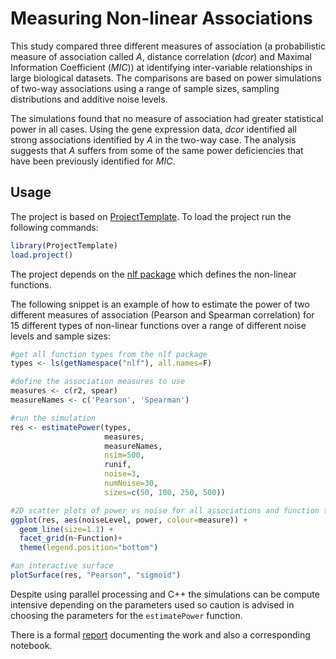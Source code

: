 Measuring Non-linear Associations
=================================

This study compared three different measures of association (a probabilistic measure of association called *A*, distance correlation (*dcor*) and Maximal Information Coefficient (*MIC*)) at identifying inter-variable relationships in large biological datasets. The comparisons are based on power simulations of two-way associations using a range of sample sizes, sampling distributions and additive noise levels.

The simulations found that no measure of association had greater statistical power in all cases. Using the gene expression data, *dcor* identified all strong associations identified by $A$ in the two-way case. The analysis suggests that $A$ suffers from some of the same power deficiencies that have been previously identified for *MIC*.

Usage
-----

The project is based on [ProjectTemplate](http://projecttemplate.net/index.html). To load the project run the following commands:

```R
library(ProjectTemplate)
load.project()
```

The project depends on the [nlf package](https://github.com/fjro/nlf) which defines the non-linear functions.

The following snippet is an example of how to estimate the power of two different measures of association (Pearson and Spearman correlation) for 15 different types of non-linear functions over a range of different noise levels and sample sizes:

```R
#get all function types from the nlf package
types <- ls(getNamespace("nlf"), all.names=F)

#define the association measures to use
measures <- c(r2, spear)
measureNames <- c('Pearson', 'Spearman')

#run the simulation
res <- estimatePower(types,
                     measures,
                     measureNames,
                     nsim=500,
                     runif,
                     noise=3,
                     numNoise=30,
                     sizes=c(50, 100, 250, 500))

#2D scatter plots of power vs noise for all associations and function types
ggplot(res, aes(noiseLevel, power, colour=measure)) +
  geom_line(size=1.1) +
  facet_grid(n~Function)+
  theme(legend.position="bottom")

#an interactive surface
plotSurface(res, "Pearson", "sigmoid")
```

Despite using parallel processing and C++ the simulations can be compute intensive depending on the parameters used so caution is advised in choosing the parameters for the `estimatePower` function.

There is a formal [report](reports/mnla.pdf) documenting the work and also a corresponding notebook.
